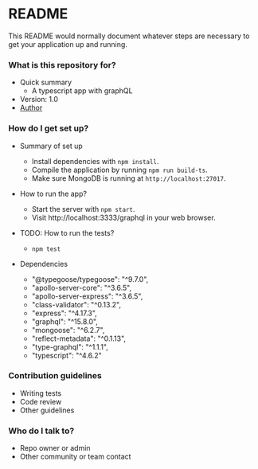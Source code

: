 # README

This README would normally document whatever steps are necessary to get your application up and running.

### What is this repository for?

- Quick summary
  - A typescript app with graphQL
- Version: 1.0
- [Author](https://www.linkedin.com/in/felipenavaslederhos)

### How do I get set up?

- Summary of set up

  - Install dependencies with `npm install`.
  - Compile the application by running `npm run build-ts`.
  - Make sure MongoDB is running at `http://localhost:27017`.

- How to run the app?

  - Start the server with `npm start`.
  - Visit http://localhost:3333/graphql in your web browser.

- TODO: How to run the tests?

  - `npm test`

- Dependencies
  -  "@typegoose/typegoose": "^9.7.0",
  -  "apollo-server-core": "^3.6.5",
  -  "apollo-server-express": "^3.6.5",
  -  "class-validator": "^0.13.2",
  -  "express": "^4.17.3",
  -  "graphql": "^15.8.0",
  -  "mongoose": "^6.2.7",
  -  "reflect-metadata": "^0.1.13",
  -  "type-graphql": "^1.1.1",
  -  "typescript": "^4.6.2"

### Contribution guidelines

- Writing tests
- Code review
- Other guidelines

### Who do I talk to?

- Repo owner or admin
- Other community or team contact

